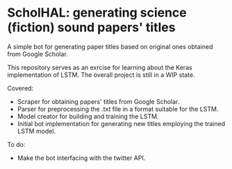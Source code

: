 # ScholHAL: generating science (fiction) sound papers' titles 

A simple bot for generating paper titles based on original ones obtained from Google Scholar.

This repository serves as an exrcise for learning about the Keras implementation of LSTM. The overall project is still in a WIP state.

Covered:

* Scraper for obtaining papers' titles from Google Scholar.
* Parser for preprocessing the .txt file in a format suitable for the LSTM.
* Model creator for building and training the LSTM.
* Initial bot implementation for generating new titles employing the trained LSTM model.

To do:

* Make the bot interfacing with the twitter API.

